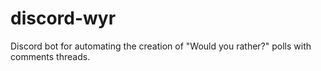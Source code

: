 # discord-wyr
Discord bot for automating the creation of "Would you rather?" polls with comments threads.
